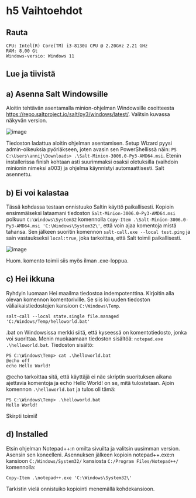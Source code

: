 # h5 Vaihtoehdot
## Rauta

    CPU: Intel(R) Core(TM) i3-8130U CPU @ 2.20GHz 2.21 GHz
    RAM: 8,00 Gt
    Windows-versio: Windows 11
    
## Lue ja tiivistä

## a) Asenna Salt Windowsille

Aloitin tehtävän asentamalla minion-ohjelman Windowsille osoitteesta https://repo.saltproject.io/salt/py3/windows/latest/. Valitsin kuvassa näkyvän version.

<img width="auto" alt="image" src="https://user-images.githubusercontent.com/101214286/235341355-5be4f53d-a5a2-46cf-8019-95331e8dc2ae.png">

Tiedoston ladattua aloitin ohjelman asentamisen. Setup Wizard pyysi admin-oikeuksia pyöriäkseen, joten avasin sen PowerShellissä näin: `PS C:\Users\annij\Downloads> .\Salt-Minion-3006.0-Py3-AMD64.msi`. Etenin installerissa finish kohtaan asti suurimmaksi osaksi oletuksilla (vaihdoin minionin nimeksi a003) ja ohjelma käynnistyi automaattisesti. Salt asennettu.

## b) Ei voi kalastaa

Tässä kohdassa testaan onnistuuko Saltin käyttö paikallisesti. Kopioin ensimmäiseksi lataamani tiedoston `Salt-Minion-3006.0-Py3-AMD64.msi` polkuun `C:\Windows\System32` komennolla `Copy-Item .\Salt-Minion-3006.0-Py3-AMD64.msi 'C:\Windows\System32\'`, että voin ajaa komentoja mistä tahansa. Sen jälkeen suoritin komennon `salt-call.exe --local test.ping` ja sain vastaukseksi `local:true`, joka tarkoittaa, että Salt toimii paikallisesti.

<img width="auto" alt="image" src="https://user-images.githubusercontent.com/101214286/235344619-15074bd7-e0c7-41a5-89c2-f4555b231e7b.png">

Huom. komento toimii siis myös ilman .exe-loppua.

## c) Hei ikkuna

Ryhdyin luomaan Hei maailma tiedostoa indempotenttina. Kirjoitin alla olevan komennon komentoriville. Se siis loi uuden tiedoston väliaikaistiedostojen kansioon `C:\Windows\Temp`. 

    salt-call --local state.single file.managed 'C:/Windows/Temp/helloworld.bat'

.bat on Windowsissa merkki siitä, että kyseessä on komentotiedosto, jonka voi suorittaa. Menin muokaamaan tiedoston sisältöä: `notepad.exe .\helloworld.bat`. Tiedoston sisältö:

    PS C:\Windows\Temp> cat .\helloworld.bat
    @echo off
    echo Hello World!

@echo tarkoittaa sitä, että käyttäjä ei näe skriptin suorituksen aikana ajettavia komentoja ja echo Hello World! on se, mitä tulostetaan. Ajoin komennon `.\helloworld.bat` ja tulos oli tämä:

    PS C:\Windows\Temp> .\helloworld.bat
    Hello World!
    
Skirpti toimii!

## d) Installed

Etsin ohjelman Notepad++:n omilta sivuilta ja valitsin uusimman version. Asensin sen koneelleni. Asennuksen jälkeen kopioin notepad++.exe:n kansioon `C:/Windows/System32/` kansiosta `C:/Program Files/Notepad++/` komennolla:

    Copy-Item .\notepad++.exe 'C:\Windows\System32\'

Tarkistin vielä onnistuiko kopiointi menemällä kohdekansioon. 

